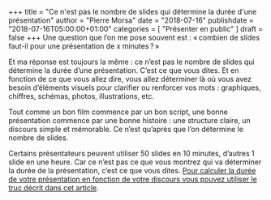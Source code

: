+++
title      = "Ce n'est pas le nombre de slides qui détermine la durée d'une présentation"
author     = "Pierre Morsa"
date        = "2018-07-16"
publishdate = "2018-07-16T05:00:00+01:00" 
categories = [ "Présenter en public" ]
draft      = false
+++
Une question que l’on me pose souvent est : « combien de slides faut-il pour une présentation de x minutes ? »

Et ma réponse est toujours la même : ce n’est pas le nombre de slides qui détermine la durée d’une présentation. C’est ce que vous dites. Et en fonction de ce que vous allez dire, vous allez déterminer là où vous avez besoin d’éléments visuels pour clarifier ou renforcer vos mots : graphiques, chiffres, schémas, photos, illustrations, etc.

Tout comme un bon film commence par un bon script, une bonne présentation commence par une bonne histoire : une structure claire, un discours simple et mémorable. Ce n’est qu’après que l’on détermine le nombre de slides.

Certains présentateurs peuvent utiliser 50 slides en 10 minutes, d’autres 1 slide en une heure. Car ce n’est pas ce que vous montrez qui va déterminer la durée de la présentation, c’est ce que vous dites. [Pour calculer la durée de votre présentation en fonction de votre discours vous pouvez utiliser le truc décrit dans cet article](/post/2017-05-08-comment-determiner-duree-presentation/).
